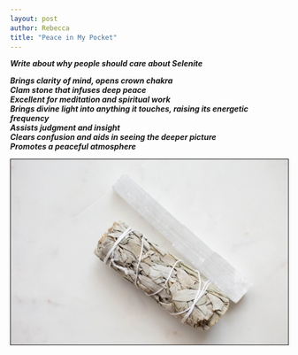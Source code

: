 ```yaml
---
layout: post
author: Rebecca
title: "Peace in My Pocket"
---
```


**_Write about why people should care about Selenite_**  
  
**_Brings clarity of mind, opens crown chakra_**  
**_Clam stone that infuses deep peace_**  
**_Excellent for meditation and spiritual work_**  
**_Brings divine light into anything it touches, raising its energetic frequency_**  
**_Assists judgment and insight_**  
**_Clears confusion and aids in seeing the deeper picture_**  
**_Promotes a peaceful atmosphere_**  

![Photo by Renee Kiffin on Unsplash](/images/2021-01-22_peace_in_my_pocket.jpg)
